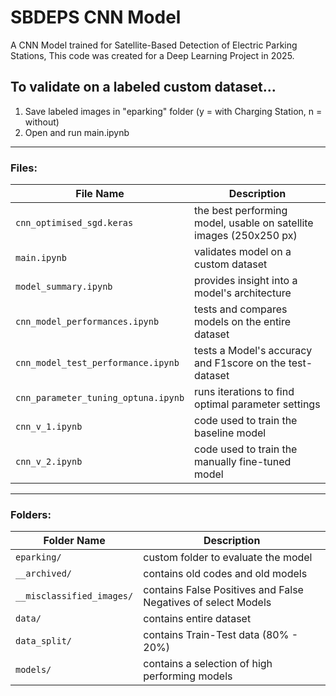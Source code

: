 # SBDEPS CNN Model
A CNN Model trained for Satellite-Based Detection of Electric Parking Stations, This code was created for a Deep Learning Project in 2025.


## To validate on a labeled custom dataset...

1. Save labeled images in "eparking" folder (y = with Charging Station, n = without)
2. Open and run main.ipynb


---

### Files:

| File Name                              | Description |
|----------------------------------------|-------------|
| `cnn_optimised_sgd.keras`              | the best performing model, usable on satellite images (250x250 px) |
| `main.ipynb`                           | validates model on a custom dataset |
| `model_summary.ipynb`                  | provides insight into a model's architecture |
| `cnn_model_performances.ipynb`         | tests and compares models on the entire dataset |
| `cnn_model_test_performance.ipynb`     | tests a Model's accuracy and F1score on the test-dataset |
| `cnn_parameter_tuning_optuna.ipynb`    | runs iterations to find optimal parameter settings |
| `cnn_v_1.ipynb`                        | code used to train the baseline model |
| `cnn_v_2.ipynb`                        | code used to train the manually fine-tuned model |

---

### Folders:

| Folder Name               | Description |
|---------------------------|-------------|
| `eparking/`               | custom folder to evaluate the model |
| `__archived/`             | contains old codes and old models |
| `__misclassified_images/` | contains False Positives and False Negatives of select Models |
| `data/`                   | contains entire dataset |
| `data_split/`             | contains Train-Test data (80% - 20%) |
| `models/`                 |  contains a selection of high performing models |





